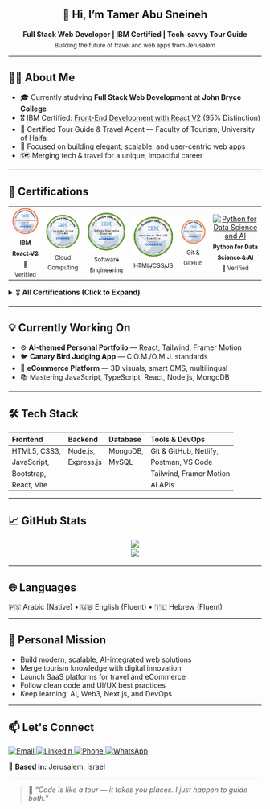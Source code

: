 <!-- Banner/Intro -->
<h2 align="center">👋 Hi, I’m <b>Tamer Abu Sneineh</b></h2>
<p align="center">
  <b>Full Stack Web Developer | IBM Certified | Tech-savvy Tour Guide</b><br/>
  <sub>Building the future of travel and web apps from Jerusalem</sub>
</p>

---

## 👨‍💻 About Me

- 🎓 Currently studying **Full Stack Web Development** at **John Bryce College**
- 🎖️ IBM Certified: [Front-End Development with React V2](https://www.credly.com/badges/5f09e05f-5b78-45c2-94c2-514e7d3a6bb6) (95% Distinction)
- 💼 Certified Tour Guide & Travel Agent — Faculty of Tourism, University of Haifa
- 💎 Focused on building elegant, scalable, and user-centric web apps
- 🗺️ Merging tech & travel for a unique, impactful career

---

## 🏅 Certifications

<table>
  <tr>
    <td align="center">
      <a href="https://www.credly.com/badges/5f09e05f-5b78-45c2-94c2-514e7d3a6bb6" target="_blank">
        <img src="https://raw.githubusercontent.com/v3tamer/v3tamer/main/assets/badges/front-end-development-with-react-v2.1.png" alt="IBM React V2" width="90"/><br/>
        <sub><b>IBM React V2</b></sub>
      </a><br/><sub>🔗 Verified</sub>
    </td>
    <td align="center">
      <a href="https://coursera.org/verify/CQZ4HB0H0KCG" target="_blank">
        <img src="https://raw.githubusercontent.com/v3tamer/v3tamer/main/assets/badges/introduction-to-cloud-computing.png" alt="Cloud Computing" width="90"/><br/>
        <sub>Cloud Computing</sub>
      </a>
    </td>
    <td align="center">
      <a href="https://www.credly.com/go/9IvkQTfC" target="_blank">
        <img src="https://raw.githubusercontent.com/v3tamer/v3tamer/main/assets/badges/software-engineering-essentials.png" alt="Software Engineering" width="90"/><br/>
        <sub>Software Engineering</sub>
      </a>
    </td>
    <td align="center">
      <a href="https://coursera.org/verify/66SYH572XZEX" target="_blank">
        <img src="https://raw.githubusercontent.com/v3tamer/v3tamer/main/assets/badges/introduction-to-html-css-javascript.png" alt="HTML CSS JS" width="90"/><br/>
        <sub>HTML/CSS/JS</sub>
      </a>
    </td>
    <td align="center">
      <a href="https://www.credly.com/go/Z3tCZwl2" target="_blank">
        <img src="https://raw.githubusercontent.com/v3tamer/v3tamer/main/assets/badges/git-and-github-essentials.png" alt="Git & GitHub" width="90"/><br/>
        <sub>Git & GitHub</sub>
      </a>
    </td>
    <td align="center">
      <a href="https://www.credly.com/badges/9537c127-daf5-4bc7-b7c4-19cc4018e737" target="_blank">
        <img src="https://images.credly.com/size/110x110/images/21c0c55f-07f6-4b5b-9a2c-2d4a98c6cbb0/image.png" alt="Python for Data Science and AI" width="90"/><br/>
        <sub><b>Python for Data Science & AI</b></sub>
      </a><br/><sub>🔗 Verified</sub>
    </td>
  </tr>
</table>


<details>
  <summary>🎖️ <b>All Certifications (Click to Expand)</b></summary>

- 🟦 [Front-End Development with React V2 (IBM, 2025)](https://www.credly.com/badges/5f09e05f-5b78-45c2-94c2-514e7d3a6bb6)
- 🟦 [Introduction to Cloud Computing (IBM)](https://coursera.org/verify/CQZ4HB0H0KCG)
- 🟦 [Introduction to HTML, CSS & JavaScript (IBM)](https://coursera.org/verify/66SYH572XZEX)
- 🟦 [Software Engineering Essentials (IBM)](https://www.credly.com/go/9IvkQTfC)
- 🟦 [Python for Data Science and AI (IBM, 2025)](https://www.credly.com/badges/9537c127-daf5-4bc7-b7c4-19cc4018e737)
- 🟩 [Foundations of Cybersecurity (Google)](https://coursera.org/verify/P1N7AAOQ7T0T)
- 🤖 [Intro to Generative AI](https://coursera.org/verify/Q9D8AQ6FYKFW)
- 🤖 [Intro to Large Language Models](https://coursera.org/verify/YWFI1W4VAFNA)
- 🛠️ [Git and GitHub Essentials](https://www.credly.com/go/Z3tCZwl2)
</details>


---

## 💡 Currently Working On

- ⚙️ **AI-themed Personal Portfolio** — React, Tailwind, Framer Motion  
- 🐦 **Canary Bird Judging App** — C.O.M./O.M.J. standards  
- 🛒 **eCommerce Platform** — 3D visuals, smart CMS, multilingual  
- 📚 Mastering JavaScript, TypeScript, React, Node.js, MongoDB

---

## 🛠️ Tech Stack

| Frontend      | Backend         | Database       | Tools & DevOps           |
|:--------------|:---------------|:---------------|:-------------------------|
| HTML5, CSS3,  | Node.js,       | MongoDB,       | Git & GitHub, Netlify,   |
| JavaScript,   | Express.js     | MySQL          | Postman, VS Code         |
| Bootstrap,    |                |                | Tailwind, Framer Motion  |
| React, Vite   |                |                | AI APIs                  |

---

## 📈 GitHub Stats

<p align="center">
  <img src="https://github-readme-stats.vercel.app/api?username=v3tamer&show_icons=true&theme=react&hide_border=true" />
  <br/>
  <img src="https://github-readme-stats.vercel.app/api/top-langs/?username=v3tamer&layout=compact&theme=react&hide_border=true" />
</p>

---

## 🌐 Languages

🇵🇸 Arabic (Native)  •  🇬🇧 English (Fluent)  •  🇮🇱 Hebrew (Fluent)

---

## 🎯 Personal Mission

- Build modern, scalable, AI-integrated web solutions  
- Merge tourism knowledge with digital innovation  
- Launch SaaS platforms for travel and eCommerce  
- Follow clean code and UI/UX best practices  
- Keep learning: AI, Web3, Next.js, and DevOps

---

## 📫 Let's Connect

<p align="left">
  <a href="mailto:v3tamer@gmail.com" target="_blank">
    <img alt="Email" src="https://img.shields.io/badge/Email-v3tamer@gmail.com-red?style=flat-square&logo=gmail" />
  </a>
  <a href="https://www.linkedin.com/in/tamer-a-sneineh-06b3b930b/" target="_blank">
    <img alt="LinkedIn" src="https://img.shields.io/badge/LinkedIn-Connect-blue?style=flat-square&logo=linkedin" />
  </a>
  <a href="tel:+972504692550">
    <img alt="Phone" src="https://img.shields.io/badge/Phone-+972504692550-brightgreen?style=flat-square&logo=whatsapp" />
  </a>
  <a href="https://wa.me/972504692550" target="_blank">
    <img alt="WhatsApp" src="https://img.shields.io/badge/WhatsApp-Message-green?style=flat-square&logo=whatsapp" />
  </a>
</p>

📍 **Based in:** Jerusalem, Israel

---

> 💬 *“Code is like a tour — it takes you places. I just happen to guide both.”*
